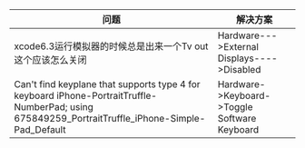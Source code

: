 问题 | 解决方案
----- | ------
xcode6.3运行模拟器的时候总是出来一个Tv out 这个应该怎么关闭 | Hardware--->External Displays---->Disabled
Can't find keyplane that supports type 4 for keyboard iPhone-PortraitTruffle-NumberPad; using 675849259_PortraitTruffle_iPhone-Simple-Pad_Default | Hardware->Keyboard->Toggle Software Keyboard

